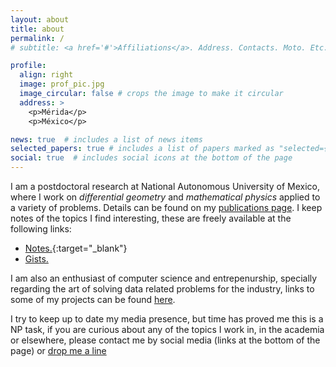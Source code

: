 ```yaml
---
layout: about
title: about
permalink: /
# subtitle: <a href='#'>Affiliations</a>. Address. Contacts. Moto. Etc.

profile:
  align: right
  image: prof_pic.jpg
  image_circular: false # crops the image to make it circular
  address: >
    <p>Mérida</p>
    <p>México</p>

news: true  # includes a list of news items
selected_papers: true # includes a list of papers marked as "selected={true}"
social: true  # includes social icons at the bottom of the page
---
```


I am  a postdoctoral research at National Autonomous University of Mexico, where I work on _differential geometry_ and _mathematical physics_ applied to a variety of problems. Details can be found on my [publications page](/publications). I keep notes of the topics I find interesting, these are freely available at the following links:

* [Notes.](https://renegarcia.github.io/dendron){:target="_blank"}
* [Gists.](https://gist.github.com/renegarcia)

I am also an enthusiast of computer science and entrepenurship, specially regarding the art of solving data related problems for the industry, links to some of my projects can be found [here](/projects).

I try to keep up to date my media presence, but time has proved me this is a NP task, if you are curious about any of the topics I work in, in the academia or elsewhere, please contact me by social media (links at the bottom of the page) or [drop me a line](mailto:rene.garcia@correo.uady.mx)
